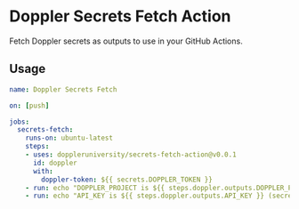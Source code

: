 # Doppler Secrets Fetch Action

Fetch Doppler secrets as outputs to use in your GitHub Actions.

## Usage

```yaml
name: Doppler Secrets Fetch

on: [push]

jobs:
  secrets-fetch:
    runs-on: ubuntu-latest
    steps:
    - uses: doppleruniversity/secrets-fetch-action@v0.0.1
      id: doppler
      with:
        doppler-token: ${{ secrets.DOPPLER_TOKEN }}
    - run: echo "DOPPLER_PROJECT is ${{ steps.doppler.outputs.DOPPLER_PROJECT }} (Doppler meta environment variables are unmasked)"
    - run: echo "API_KEY is ${{ steps.doppler.outputs.API_KEY }} (secret masked output)"
```
